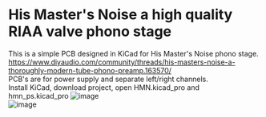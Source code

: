 # His Master's Noise a high quality RIAA valve phono stage

This is a simple PCB designed in KiCad for His Master's Noise phono stage.</br>
https://www.diyaudio.com/community/threads/his-masters-noise-a-thoroughly-modern-tube-phono-preamp.163570/</br>
PCB's are for power supply and separate left/right channels.</br>
Install KiCad, download project, open HMN.kicad_pro and hmn_ps.kicad_pro
![image](https://user-images.githubusercontent.com/22703498/232843065-f356560a-05b5-4d79-bf93-6bdc76656b58.png)
</br>
![image](https://user-images.githubusercontent.com/22703498/232843565-91d0f566-089e-4b5f-aade-88125470fe40.png)
